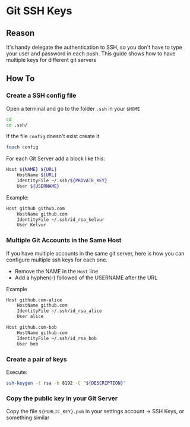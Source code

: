 # Git SSH Keys

## Reason

It's handy delegate the authentication to SSH, so you don't have to type your user and password in each push.
This guide shows how to have multiple keys for different git servers

## How To

### Create a SSH config file

Open a terminal and go to the folder `.ssh` in your `$HOME`

```bash
cd
cd .ssh/
```

If the file `config` doesn't exist create it

```bash
touch config
```

For each Git Server add a block like this:

```bash
Host ${NAME} ${URL}
    HostName ${URL}
    IdentityFile ~/.ssh/${PRIVATE_KEY}
    User ${USERNAME}
```

Example:

```bash
Host github github.com
    HostName github.com
    IdentityFile ~/.ssh/id_rsa_kelvur
    User Kelvur
```

### Multiple Git Accounts in the Same Host

If you have multiple accounts in the same git server, here is how you can configure multiple ssh keys for each one.
- Remove the NAME in the `Host` line
- Add a hyphen(-) followed of the USERNAME after the URL

Example

```bash
Host github.com-alice
    HostName github.com
    IdentityFile ~/.ssh/id_rsa_alice
    User alice

Host github.com-bob
    HostName github.com
    IdentityFile ~/.ssh/id_rsa_bob
    User bob
```

### Create a pair of keys

Execute:

```bash
ssh-keygen -t rsa -b 8192 -C "${DESCRIPTION}"
```

### Copy the public key in your Git Server

Copy the file `${PUBLIC_KEY}.pub` in your settings account -> SSH Keys, or something similar

